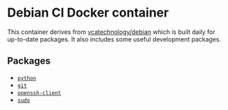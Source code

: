 # Debian CI Docker container

This container derives from
[vcatechnology/debian](https://hub.docker.com/r/vcatechnology/debian) which is
built daily for up-to-date packages. It also includes some useful development
packages.

## Packages

  - [`python`](https://packages.debian.org/search?suite=stable&keywords=python)
  - [`git`](https://packages.debian.org/search?suite=stable&keywords=git)
  - [`openssh-client`](https://packages.debian.org/search?suite=stable&keywords=openssh-client)
  - [`sudo`](https://packages.debian.org/search?suite=stable&keywords=sudo)
